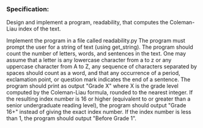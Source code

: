 ### Specification:

Design and implement a program, readability, that computes the Coleman-Liau index of the text.

Implement the program in a file called readability.py
The program must prompt the user for a string of text (using get_string).
The program should count the number of letters, words, and sentences in the text. One may assume that a letter is any lowercase character from a to z or any uppercase character from A to Z, any sequence of characters separated by spaces should count as a word, and that any occurrence of a period, exclamation point, or question mark indicates the end of a sentence.
The program should print as output "Grade X" where X is the grade level computed by the Coleman-Liau formula, rounded to the nearest integer.
If the resulting index number is 16 or higher (equivalent to or greater than a senior undergraduate reading level), the program should output "Grade 16+" instead of giving the exact index number. If the index number is less than 1, the program should output "Before Grade 1".
